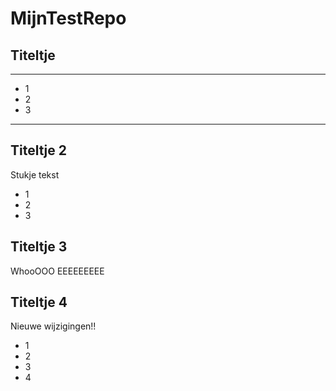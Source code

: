 # MijnTestRepo

## Titeltje
****************

- 1
- 2
- 3

****************

## Titeltje 2
Stukje tekst

- 1
- 2
- 3

## Titeltje 3
WhooOOO
EEEEEEEEE

## Titeltje 4
Nieuwe wijzigingen!!
 - 1
 - 2
 - 3
 - 4